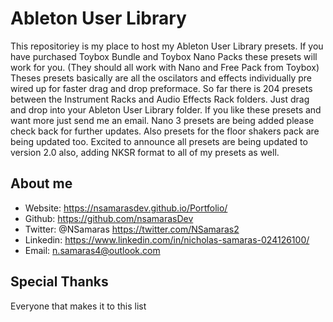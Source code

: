 # Ableton User Library
This repositoriey is my place to host my Ableton User Library presets.
If you have purchased Toybox Bundle and Toybox Nano Packs these presets will work for you. (They should all work with Nano and Free Pack from Toybox)
Theses presets basically are all the oscilators and effects individually pre wired up for faster drag and drop preformace.
So far there is 204 presets between the Instrument Racks and Audio Effects Rack folders.  Just drag and drop into your Ableton User Library folder.
If you like these presets and want more just send me an email.
Nano 3 presets are being added please check back for further updates.
Also presets for the floor shakers pack are being updated too.
Excited to announce all presets are being updated to version 2.0 also, adding NKSR format to all of my presets as well.

## About me
* Website: https://nsamarasdev.github.io/Portfolio/
* Github: https://github.com/nsamarasDev
* Twitter: @NSamaras https://twitter.com/NSamaras2
* Linkedin: https://www.linkedin.com/in/nicholas-samaras-024126100/
* Email: n.samaras4@outlook.com
## Special Thanks
Everyone that makes it to this list 
